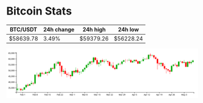 # Bitcoin Stats

BTC/USDT|24h change|24h high|24h low|
|---|---|---|---|
|$58639.78|3.49%|$59379.26|$56228.24|

<img src="./chart.svg">
